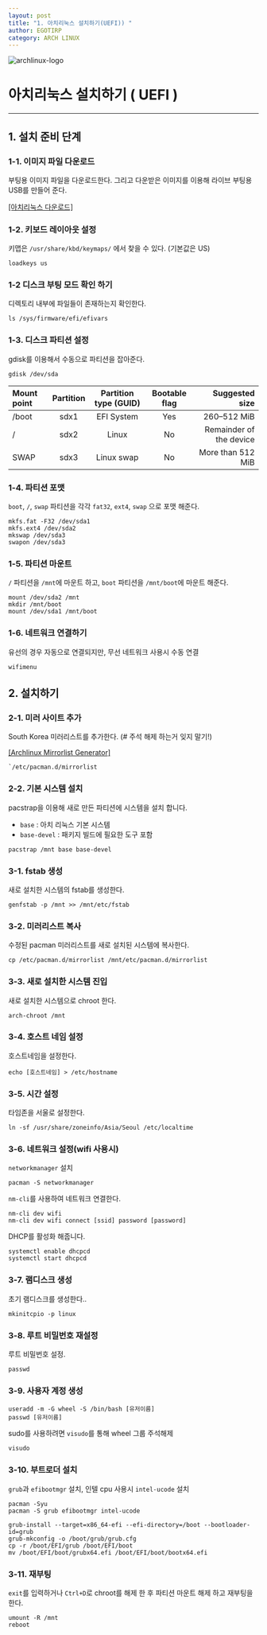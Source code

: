 ```yaml
---
layout: post
title: "1. 아치리눅스 설치하기(UEFI)) "
author: EGOTIRP
category: ARCH LINUX
---
```

![archlinux-logo](https://rkdeo1515.github.io/assets/2017-10-04-1-install-arch-cli/archlinux-logo.png)

# 아치리눅스 설치하기 ( UEFI )
---

## 1. 설치 준비 단계

### 1-1. 이미지 파일 다운로드
부팅용 이미지 파일을 다운로드한다. 그리고 다운받은 이미지를 이용해 라이브 부팅용 USB를 만들어 준다.

[[아치리눅스 다운로드]](https://www.archlinux.org/download/)

### 1-2. 키보드 레이아웃 설정

키맵은 `/usr/share/kbd/keymaps/` 에서 찾을 수 있다. (기본값은 US)
```
loadkeys us
```
### 1-2 디스크 부팅 모드 확인 하기
디렉토리 내부에 파일들이 존재하는지 확인한다.
```
ls /sys/firmware/efi/efivars
```

### 1-3. 디스크 파티션 설정
gdisk를 이용해서 수동으로 파티션을 잡아준다.
```
gdisk /dev/sda
```

| Mount point | Partition | Partition type (GUID) | Bootable flag | 	Suggested size |
|:---|:---:|:---:|:---:|---:|
| /boot | sdx1 | EFI System | Yes | 260–512 MiB |
| / | sdx2 | Linux | No  | Remainder of the device |
| SWAP  | sdx3 | Linux swap | No  | More than 512 MiB |

### 1-4. 파티션 포맷
`boot`, `/`, `swap` 파티션을 각각 `fat32`, `ext4`, `swap` 으로 포맷 해준다.
```
mkfs.fat -F32 /dev/sda1
mkfs.ext4 /dev/sda2
mkswap /dev/sda3
swapon /dev/sda3
```

### 1-5. 파티션 마운트

`/` 파티션을 `/mnt`에 마운트 하고, `boot` 파티션을 `/mnt/boot`에 마운트 해준다.
```
mount /dev/sda2 /mnt
mkdir /mnt/boot
mount /dev/sda1 /mnt/boot
```

### 1-6. 네트워크 연결하기
유선의 경우 자동으로 연결되지만, 무선 네트워크 사용시  수동 연결
```
wifimenu
```

## 2. 설치하기

### 2-1. 미러 사이트 추가
South Korea 미러리스트를 추가한다. (# 주석 해제 하는거 잊지 말기!)

[[Archlinux Mirrorlist Generator]](https://www.archlinux.org/mirrorlist/)
```
`/etc/pacman.d/mirrorlist
```

### 2-2. 기본 시스템 설치
pacstrap을 이용해 새로 만든 파티션에 시스템을 설치 합니다.

* `base` : 아치 리눅스 기본 시스템
* `base-devel` : 패키지 빌드에 필요한 도구 포함

```
pacstrap /mnt base base-devel
```

### 3-1. fstab 생성

새로 설치한 시스템의 fstab를 생성한다.
```
genfstab -p /mnt >> /mnt/etc/fstab
```

### 3-2. 미러리스트 복사

수정된 pacman 미러리스트를 새로 설치된 시스템에 복사한다.
```
cp /etc/pacman.d/mirrorlist /mnt/etc/pacman.d/mirrorlist
```

### 3-3. 새로 설치한 시스템 진입
새로 설치한 시스템으로 chroot 한다.
```
arch-chroot /mnt
```

### 3-4. 호스트 네임 설정
호스트네임을 설정한다.
```
echo [호스트네임] > /etc/hostname
```

### 3-5. 시간 설정
타임존을 서울로 설정한다.
```
ln -sf /usr/share/zoneinfo/Asia/Seoul /etc/localtime
```

### 3-6. 네트워크 설정(wifi 사용시)
`networkmanager` 설치

```
pacman -S networkmanager
```

 `nm-cli`를 사용하여 네트워크 연결한다.

```
nm-cli dev wifi
nm-cli dev wifi connect [ssid] password [password]
```

DHCP를 활성화 해줍니다.
```
systemctl enable dhcpcd
systemctl start dhcpcd
```

### 3-7. 램디스크 생성
초기 램디스크를 생성한다..
```
mkinitcpio -p linux
```

### 3-8. 루트 비밀번호 재설정
루트 비밀번호 설정.
```
passwd
```

### 3-9. 사용자 계정 생성
```
useradd -m -G wheel -S /bin/bash [유저이름]
passwd [유저이름]
```
sudo를 사용하려면 `visudo`를 통해 wheel 그룹 주석해제
```
visudo
```

### 3-10. 부트로더 설치
`grub`과 `efibootmgr` 설치, 인텔 cpu 사용시 `intel-ucode` 설치
```
pacman -Syu
pacman -S grub efibootmgr intel-ucode

grub-install --target=x86_64-efi --efi-directory=/boot --bootloader-id=grub
grub-mkconfig -o /boot/grub/grub.cfg
cp -r /boot/EFI/grub /boot/EFI/boot
mv /boot/EFI/boot/grubx64.efi /boot/EFI/boot/bootx64.efi
```

### 3-11. 재부팅
`exit`를 입력하거나 `Ctrl+D`로 chroot를 해제 한 후 파티션 마운트 해제 하고 재부팅을 한다.
```
umount -R /mnt
reboot
```
